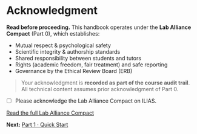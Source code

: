 # Acknowledgment

**Read before proceeding.** This handbook operates under the **Lab Alliance Compact** (Part 0), which establishes:

* Mutual respect & psychological safety
* Scientific integrity & authorship standards
* Shared responsibility between students and tutors
* Rights (academic freedom, fair treatment) and safe reporting
* Governance by the Ethical Review Board (ERB)

> Your acknowledgment is **recorded as part of the course audit trail**. All technical content assumes prior acknowledgment of Part 0.

* [ ] Please acknowledge the Lab Alliance Compact on ILIAS.

[Read the full Lab Alliance Compact](./)

**Next:** [Part 1 · Quick Start](../part-1-quickstart/)
